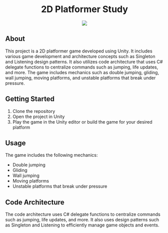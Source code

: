 <h1 align="center">2D Platformer Study</h1>

<p align="center">
  <img src="https://img.shields.io/badge/Unity-2021.3.5f1-blue.svg" />
</p>

## About

This project is a 2D platformer game developed using Unity. It includes various game development and architecture concepts such as Singleton and Listening design patterns. It also utilizes code architecture that uses C# delegate functions to centralize commands such as jumping, life updates, and more. The game includes mechanics such as double jumping, gliding, wall jumping, moving platforms, and unstable platforms that break under pressure.

## Getting Started

1. Clone the repository
2. Open the project in Unity
3. Play the game in the Unity editor or build the game for your desired platform

## Usage

The game includes the following mechanics:

- Double jumping
- Gliding
- Wall jumping
- Moving platforms
- Unstable platforms that break under pressure

## Code Architecture

The code architecture uses C# delegate functions to centralize commands such as jumping, life updates, and more. It also uses design patterns such as Singleton and Listening to efficiently manage game objects and events.
